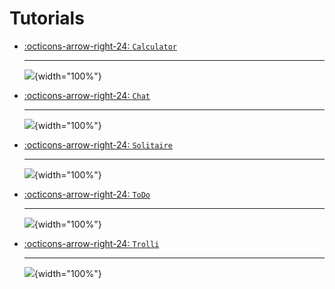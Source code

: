 # Tutorials

<div class="grid cards" markdown>

-   [:octicons-arrow-right-24: `Calculator`](calculator.md)

    ---
    ![](https://raw.githubusercontent.com/reflet-dev/flet/docs/fix-links/sdk/python/examples/tutorials/calculator/media/app.gif){width="100%"}

-   [:octicons-arrow-right-24: `Chat`](chat.md)

    ---
    ![](https://raw.githubusercontent.com/reflet-dev/flet/docs/fix-links/sdk/python/examples/tutorials/chat/media/chat.gif){width="100%"}

-   [:octicons-arrow-right-24: `Solitaire`](solitaire.md)

    ---
    ![](https://raw.githubusercontent.com/reflet-dev/flet/docs/fix-links/sdk/python/examples/tutorials/solitaire/media/part1-final.gif){width="100%"}

-   [:octicons-arrow-right-24: `ToDo`](todo.md)

    ---
    ![](https://raw.githubusercontent.com/reflet-dev/flet/docs/fix-links/sdk/python/examples/tutorials/todo/media/app-4.png){width="100%"}

-   [:octicons-arrow-right-24: `Trolli`](trolli.md)

    ---
    ![](https://raw.githubusercontent.com/reflet-dev/flet/docs/fix-links/sdk/python/examples/tutorials/trolli/media/drag-drop-list.gif){width="100%"}

</div>
